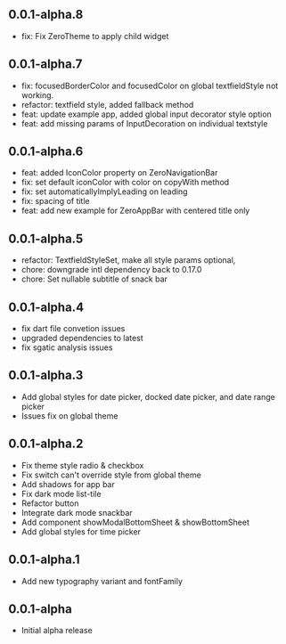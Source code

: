 ## 0.0.1-alpha.8

* fix: Fix ZeroTheme to apply child widget

## 0.0.1-alpha.7

* fix: focusedBorderColor and focusedColor on global textfieldStyle not working.
* refactor: textfield style, added fallback method
* feat: update example app, added global input decorator style option
* feat: add missing params of InputDecoration on individual textstyle

## 0.0.1-alpha.6

* feat: added IconColor property on ZeroNavigationBar
* fix: set default iconColor with color on copyWith method
* fix: set automaticallyImplyLeading on leading
* fix: spacing of title
* feat: add new example for ZeroAppBar with centered title only


## 0.0.1-alpha.5

* refactor: TextfieldStyleSet, make all style params optional, 
* chore: downgrade intl dependency back to 0.17.0
* chore: Set nullable subtitle of snack bar

## 0.0.1-alpha.4

* fix dart file convetion issues 
* upgraded dependencies to latest
* fix sgatic analysis issues

## 0.0.1-alpha.3

* Add global styles for date picker, docked date picker, and date range picker
* Issues fix on global theme 

## 0.0.1-alpha.2

* Fix theme style radio & checkbox
* Fix switch can't override style from global theme
* Add shadows for app bar
* Fix dark mode list-tile
* Refactor button
* Integrate dark mode snackbar 
* Add component showModalBottomSheet & showBottomSheet
* Add global styles for time picker

## 0.0.1-alpha.1

* Add new typography variant and fontFamily

## 0.0.1-alpha

* Initial alpha release
